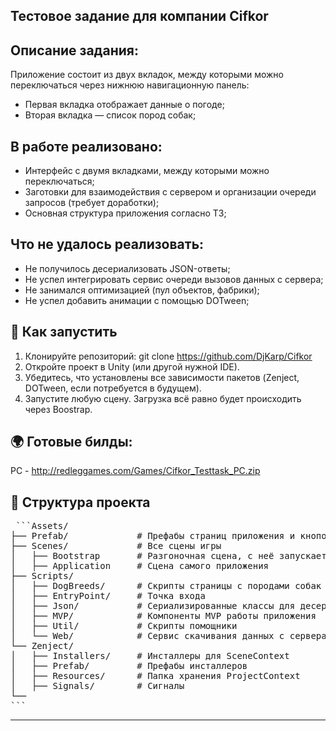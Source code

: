 ## Тестовое задание для компании Cifkor

## Описание задания:
Приложение состоит из двух вкладок, между которыми можно переключаться через нижнюю навигационную панель:
- Первая вкладка отображает данные о погоде;
- Вторая вкладка — список пород собак;
  
## В работе реализовано:
- Интерфейс с двумя вкладками, между которыми можно переключаться;
- Заготовки для взаимодействия с сервером и организации очереди запросов (требует доработки);
- Основная структура приложения согласно ТЗ;

## Что не удалось реализовать:
- Не получилось десериализовать JSON-ответы;
- Не успел интегрировать сервис очереди вызовов данных с сервера;
- Не занимался оптимизацией (пул объектов, фабрики);
- Не успел добавить анимации с помощью DOTween;

## 🧾 Как запустить
1. Клонируйте репозиторий: git clone https://github.com/DjKarp/Cifkor
2. Откройте проект в Unity (или другой нужной IDE).
3. Убедитесь, что установлены все зависимости пакетов (Zenject, DOTween, если потребуется в будущем).
4. Запустите любую сцену. Загрузка всё равно будет происходить через Boostrap.

## 🌍 Готовые билды:
РС - http://redleggames.com/Games/Cifkor_Testtask_PC.zip

## 📁 Структура проекта
<pre> ```Assets/
├── Prefab/             # Префабы страниц приложения и кнопок для страницы с породами собак
├── Scenes/             # Все сцены игры 
│   ├── Bootstrap       # Разгоночная сцена, с неё запускается приложение
│   ├── Application     # Сцена самого приложения
├── Scripts/
│   ├── DogBreeds/      # Скрипты страницы с породами собак
│   ├── EntryPoint/     # Точка входа
│   ├── Json/           # Сериализированные классы для десериализации с JSON
│   ├── MVP/            # Компоненты MVP работы приложения
│   ├── Util/           # Скрипты помощники
│   └── Web/            # Сервис скачивания данных с сервера и работа с очередью запросов
└── Zenject/            
│   ├── Installers/     # Инсталлеры для SceneContext
│   ├── Prefab/         # Префабы инсталлеров
│   ├── Resources/      # Папка хранения ProjectContext
│   ├── Signals/        # Сигналы
└── 
``` </pre>
---
